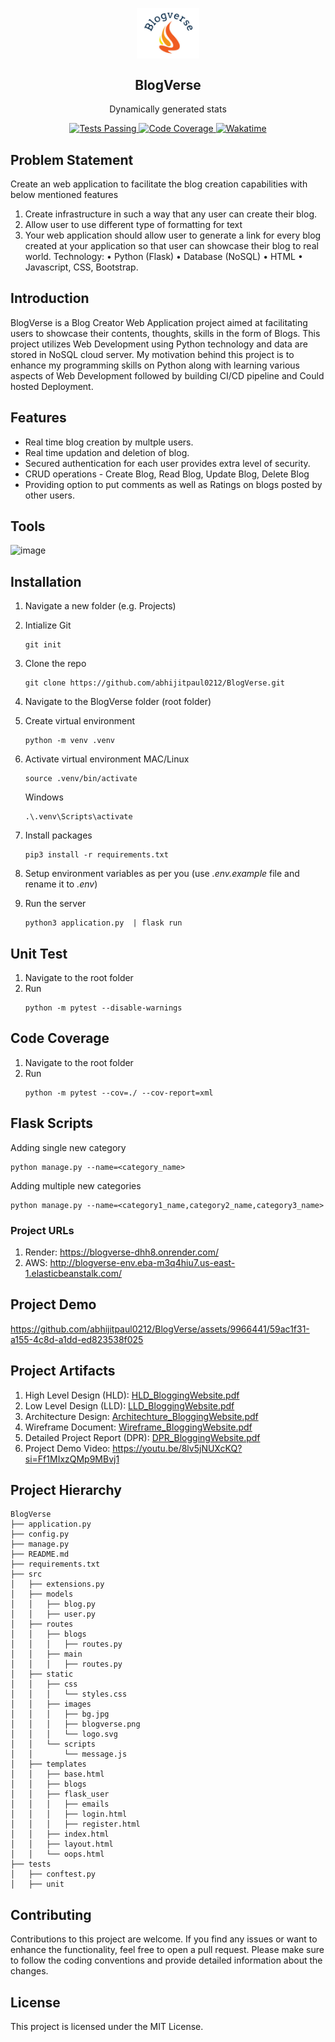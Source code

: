<p align="center">
 <img width="100px" src="https://github.com/abhijitpaul0212/BlogVerse/blob/main/src/static/images/blogverse.png" align="center" alt="BlogVerse" />
 <h2 align="center">BlogVerse</h2>
 <p align="center">Dynamically generated stats</p>
</p>
  <p align="center">
    <a href="https://github.com/abhijitpaul0212/BlogVerse/actions">
      <img alt="Tests Passing" src="https://github.com/abhijitpaul0212/BlogVerse/workflows/test/badge.svg" />
    </a>
    <a href="https://app.codecov.io/gh/abhijitpaul0212/BlogVerse">
      <img alt="Code Coverage" src="https://codecov.io/gh/abhijitpaul0212/BlogVerse/branch/main/graph/badge.svg" />
    </a>
    <a href="https://wakatime.com/@abhijitpaul">
      <img alt="Wakatime" src="https://wakatime.com/badge/user/018b43cb-0614-4d68-9d85-6ef192b11745/project/018b43df-e285-4d68-bd03-65eb275f32e7.svg" />
    </a>

## Problem Statement
Create an web application to facilitate the blog creation capabilities with below mentioned features
1. Create infrastructure in such a way that any user can create their blog.
2. Allow user to use different type of formatting for text
3. Your web application should allow user to generate a link for every blog created at
your application so that user can showcase their blog to real world.
Technology:
• Python (Flask)
• Database (NoSQL)
• HTML
• Javascript, CSS, Bootstrap.


## Introduction
BlogVerse is a Blog Creator Web Application project aimed at facilitating users to showcase their contents, thoughts, skills in the form of Blogs.
This project utilizes Web Development using Python technology and data are stored in NoSQL cloud server.
My motivation behind this project is to enhance my programming skills on Python along with learning various aspects of Web Development followed by building CI/CD pipeline and Could hosted Deployment.


## Features
* Real time blog creation by multple users.
* Real time updation and deletion of blog.
* Secured authentication for each user provides extra level of security.
* CRUD operations - Create Blog, Read Blog, Update Blog, Delete Blog
* Providing option to put comments as well as Ratings on blogs posted by other users.


## Tools
![image](https://github.com/abhijitpaul0212/BlogVerse/assets/9966441/744a3f74-5342-481c-b44b-18a2c89e8e9f)


## Installation
1. Navigate a new folder (e.g. Projects)
2. Intialize Git
   ```
   git init
   ```
4. Clone the repo
   ```
   git clone https://github.com/abhijitpaul0212/BlogVerse.git
   ```
6. Navigate to the BlogVerse folder (root folder)
7. Create virtual environment
   ```
   python -m venv .venv
   ```
9. Activate virtual environment
   MAC/Linux
   ```
   source .venv/bin/activate
   ```

   Windows
   ```
   .\.venv\Scripts\activate
   ```
   
11. Install packages
    ```
    pip3 install -r requirements.txt
    ```
13. Setup environment variables as per you (use _.env.example_ file and rename it to _.env_)
14. Run the server
    ```
    python3 application.py  | flask run
    ```


## Unit Test
1. Navigate to the root folder
2. Run
   ```
   python -m pytest --disable-warnings
   ```

## Code Coverage
1. Navigate to the root folder
2. Run
   ```
   python -m pytest --cov=./ --cov-report=xml
   ```

## Flask Scripts 
Adding single new category
```
python manage.py --name=<category_name>
```

Adding multiple new categories
```
python manage.py --name=<category1_name,category2_name,category3_name>
```


### Project URLs
1. Render: https://blogverse-dhh8.onrender.com/
2. AWS: http://blogverse-env.eba-m3q4hiu7.us-east-1.elasticbeanstalk.com/


## Project Demo
https://github.com/abhijitpaul0212/BlogVerse/assets/9966441/59ac1f31-a155-4c8d-a1dd-ed823538f025


## Project Artifacts
1. High Level Design (HLD): [HLD_BloggingWebsite.pdf](https://github.com/abhijitpaul0212/BlogVerse/files/12819491/HLD_BloggingWebsite.pdf)
2. Low Level Design (LLD): [LLD_BloggingWebsite.pdf](https://github.com/abhijitpaul0212/BlogVerse/files/12819488/LLD_BloggingWebsite.pdf)
3. Architecture Design: [Architechture_BloggingWebsite.pdf](https://github.com/abhijitpaul0212/BlogVerse/files/12819485/Architechture_BloggingWebsite.pdf)
4. Wireframe Document: [Wireframe_BloggingWebsite.pdf](https://github.com/abhijitpaul0212/BlogVerse/files/12819489/Wireframe_BloggingWebsite.pdf)
5. Detailed Project Report (DPR): [DPR_BloggingWebsite.pdf](https://github.com/abhijitpaul0212/BlogVerse/files/12819490/DPR_BloggingWebsite.pdf)
6. Project Demo Video: https://youtu.be/8lv5jNUXcKQ?si=Ff1MIxzQMp9MBvj1


## Project Hierarchy
```
BlogVerse
├── application.py
├── config.py
├── manage.py
├── README.md
├── requirements.txt
├── src
│   ├── extensions.py
│   ├── models
│   │   ├── blog.py
│   │   ├── user.py
│   ├── routes
│   │   ├── blogs
│   │   │   ├── routes.py
│   │   ├── main
│   │   │   ├── routes.py
│   ├── static
│   │   ├── css
│   │   │   └── styles.css
│   │   ├── images
│   │   │   ├── bg.jpg
│   │   │   ├── blogverse.png
│   │   │   └── logo.svg
│   │   └── scripts
│   │       └── message.js
│   ├── templates
│   │   ├── base.html
│   │   ├── blogs
│   │   ├── flask_user
│   │   │   ├── emails
│   │   │   ├── login.html
│   │   │   ├── register.html
│   │   ├── index.html
│   │   ├── layout.html
│   │   └── oops.html
├── tests
│   ├── conftest.py
│   ├── unit
```

## Contributing
Contributions to this project are welcome. If you find any issues or want to enhance the functionality, feel free to open a pull request. Please make sure to follow the coding conventions and provide detailed information about the changes.


## License
This project is licensed under the MIT License.

